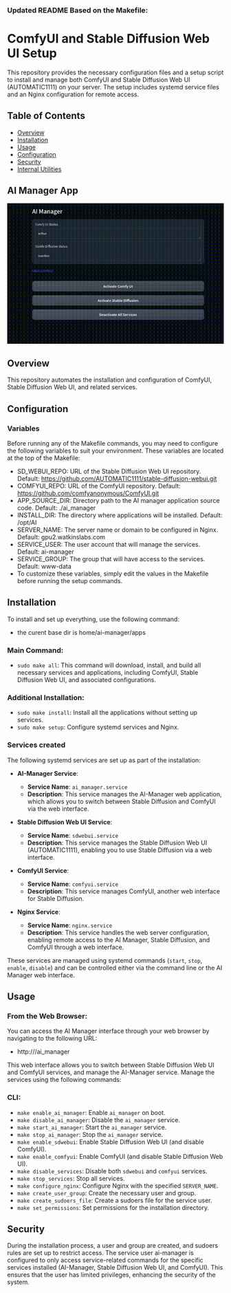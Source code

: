 ### Updated README Based on the Makefile:

# ComfyUI and Stable Diffusion Web UI Setup

This repository provides the necessary configuration files and a setup script to install and manage both ComfyUI and Stable Diffusion Web UI (AUTOMATIC1111) on your server. The setup includes systemd service files and an Nginx configuration for remote access.

## Table of Contents
- [Overview](#overview)
- [Installation](#installation)
- [Usage](#usage)
- [Configuration](#configuration)
- [Security](#security)
- [Internal Utilities](#internal-utilities)


## AI Manager App
![AI Manager](assets/ai-manager.gif)

## Overview
This repository automates the installation and configuration of ComfyUI, Stable Diffusion Web UI, and related services.

## Configuration
### Variables
Before running any of the Makefile commands, you may need to configure the following variables to suit your environment. These variables are located at the top of the Makefile:

- SD_WEBUI_REPO: URL of the Stable Diffusion Web UI repository. Default: https://github.com/AUTOMATIC1111/stable-diffusion-webui.git
- COMFYUI_REPO: URL of the ComfyUI repository. Default: https://github.com/comfyanonymous/ComfyUI.git
- APP_SOURCE_DIR: Directory path to the AI manager application source code. Default: ./ai_manager
- INSTALL_DIR: The directory where applications will be installed. Default: /opt/AI
- SERVER_NAME: The server name or domain to be configured in Nginx. Default: gpu2.watkinslabs.com
- SERVICE_USER: The user account that will manage the services. Default: ai-manager
- SERVICE_GROUP: The group that will have access to the services. Default: www-data
- To customize these variables, simply edit the values in the Makefile before running the setup commands.

## Installation
To install and set up everything, use the following command:
- the curent base dir is home/ai-manager/apps

### Main Command:
- `sudo make all`: This command will download, install, and build all necessary services and applications, including ComfyUI, Stable Diffusion Web UI, and associated configurations.

### Additional Installation:
- `sudo make install`: Install all the applications without setting up services.
- `sudo make setup`: Configure systemd services and Nginx.

### Services created

The following systemd services are set up as part of the installation:

- **AI-Manager Service**: 
  - **Service Name**: `ai_manager.service`
  - **Description**: This service manages the AI-Manager web application, which allows you to switch between Stable Diffusion and ComfyUI via the web interface.

- **Stable Diffusion Web UI Service**:
  - **Service Name**: `sdwebui.service`
  - **Description**: This service manages the Stable Diffusion Web UI (AUTOMATIC1111), enabling you to use Stable Diffusion via a web interface.

- **ComfyUI Service**:
  - **Service Name**: `comfyui.service`
  - **Description**: This service manages ComfyUI, another web interface for Stable Diffusion.

- **Nginx Service**:
  - **Service Name**: `nginx.service`
  - **Description**: This service handles the web server configuration, enabling remote access to the AI Manager, Stable Diffusion, and ComfyUI through a web interface.

These services are managed using systemd commands (`start`, `stop`, `enable`, `disable`) and can be controlled either via the command line or the AI Manager web interface.
## Usage

### From the Web Browser:
You can access the AI Manager interface through your web browser by navigating to the following URL:

- http://<your-server-address>/ai_manager

This web interface allows you to switch between Stable Diffusion Web UI and ComfyUI services, and manage the AI-Manager service.
Manage the services using the following commands:

### CLI:
- `make enable_ai_manager`: Enable `ai_manager` on boot.
- `make disable_ai_manager`: Disable the `ai_manager` service.
- `make start_ai_manager`: Start the `ai_manager` service.
- `make stop_ai_manager`: Stop the `ai_manager` service.
- `make enable_sdwebui`: Enable Stable Diffusion Web UI (and disable ComfyUI).
- `make enable_comfyui`: Enable ComfyUI (and disable Stable Diffusion Web UI).
- `make disable_services`: Disable both `sdwebui` and `comfyui` services.
- `make stop_services`: Stop all services.
- `make configure_nginx`: Configure Nginx with the specified `SERVER_NAME`.
- `make create_user_group`: Create the necessary user and group.
- `make create_sudoers_file`: Create a sudoers file for the service user.
- `make set_permissions`: Set permissions for the installation directory.


## Security

During the installation process, a user and group are created, and sudoers rules are set up to restrict access. The service user ai-manager is configured to only access service-related commands for the specific services installed (AI-Manager, Stable Diffusion Web UI, and ComfyUI). This ensures that the user has limited privileges, enhancing the security of the system.